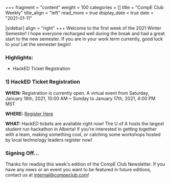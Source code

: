 +++
fragment = "content"
weight = 100
categories = []
title = "CompE Club Weekly"
title_align = "left"
read_more = true
display_date = true
date = "2021-01-11"

[sidebar]
align = "right"
+++
Welcome to the first week of the 2021 Winter Semester! I hope everyone recharged well during the break and had a great start to the new semester. If you are in your work term currently, good luck to you! Let the semester begin!
<br/>

### Highlights:

* HackED Ticket Registration
  <br/>

### 1)  HackED Ticket Registration

**WHEN:** Registration is currently open. A virtual event from Saturday, January 16th, 2021, 10:00 AM ~ Sunday to January 17th, 2021, 4:00 PM MST

**WHERE:** [Register Here](https://hacked.compeclub.com/)

**WHAT:** HackED tickets are available right now! The U of A hosts the largest student run hackathon in Alberta! If you're interested in getting together with a team, making something cool, or catching some workshops hosted by local technology leaders register now!
<br/>

### Signing Off...

Thanks for reading this week's edition of the CompE Club Newsletter.  If you have any news or an event you want to be featured in future editions, contact us at [internal@compeclub.com](mailto:internal@compeclub.com)!